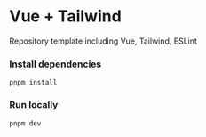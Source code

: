 # Vue + Tailwind

Repository template including Vue, Tailwind, ESLint

### Install dependencies
```
pnpm install
```

### Run locally
```
pnpm dev
```
